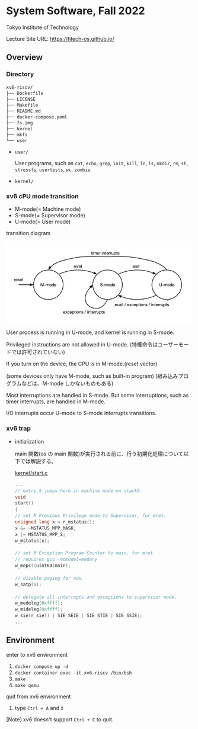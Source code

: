 # System Software, Fall 2022

Tokyo Institute of Technology

Lecture Site URL: https://titech-os.github.io/

## Overview

### Directory

```
xv6-riscv/
├── Dockerfile
├── LICENSE
├── Makefile
├── README.md
├── docker-compose.yaml
├── fs.img
├── kernel
├── mkfs
└── user
```

-   `user/`

    User programs, such as `cat`, `echo`, `grep`, `init`, `kill`, `ln`, `ls`, `mkdir`, `rm`, `sh`, `stressfs`, `usertests`, `wc`, `zombie`.

-   `kernel/`

### xv6 cPU mode transition

-   M-mode(= Machine mode)
-   S-mode(= Supervisor mode)
-   U-mode(= User mode)

transition diagram

![xv6 cPU mode transition](public/xv6-cpu-mode.png)

User process is running in U-mode, and kernel is running in S-mode.

Privileged instructions are not allowed in U-mode. (特権命令はユーザーモードでは許可されていない)

If you turn on the device, the CPU is in M-mode.(reset vector)

(some devices only have M-mode, such as built-in program) (組み込みプログラムなどは、M-mode しかないものもある)

Most interruptions are handled in S-mode. But some interruptions, such as timer interrupts, are handled in M-mode.

I/O interrupts occur U-mode to S-mode interrupts transitions.

### xv6 trap

-   initialization

    main 関数(os の main 関数)が実行される前に、行う初期化処理について以下では解説する。

    [kernel/start.c](/kernel/start.c)

    ```c
    ...
    // entry.S jumps here in machine mode on stack0.
    void
    start()                                                                 <-- 起動時は M-mode
    {
    // set M Previous Privilege mode to Supervisor, for mret.
    unsigned long x = r_mstatus();
    x &= ~MSTATUS_MPP_MASK;                                                 <-- mret 実行時に S-mode に遷移するように設定(上図参照)
    x |= MSTATUS_MPP_S;
    w_mstatus(x);

    // set M Exception Program Counter to main, for mret.
    // requires gcc -mcmodel=medany
    w_mepc((uint64)main);                                                   <-- mret 実行時に main 関数に遷移するように設定

    // disable paging for now.
    w_satp(0);

    // delegate all interrupts and exceptions to supervisor mode.
    w_medeleg(0xffff);                                                      <-- 割り込みと例外を S-mode で処理するように設定(mode遷移を行えるようにするための設定)
    w_mideleg(0xffff);
    w_sie(r_sie() | SIE_SEIE | SIE_STIE | SIE_SSIE);
    ...
    ```

## Environment

enter to xv6 environment

1. `docker compose up -d`
2. `docker container exec -it xv6-riscv /bin/bsh`
3. `make`
4. `make qemu`

quit from xv6 environment

1. type `Ctrl + A` and `X`

[Note] xv6 doesn't support `Ctrl + C` to quit.

